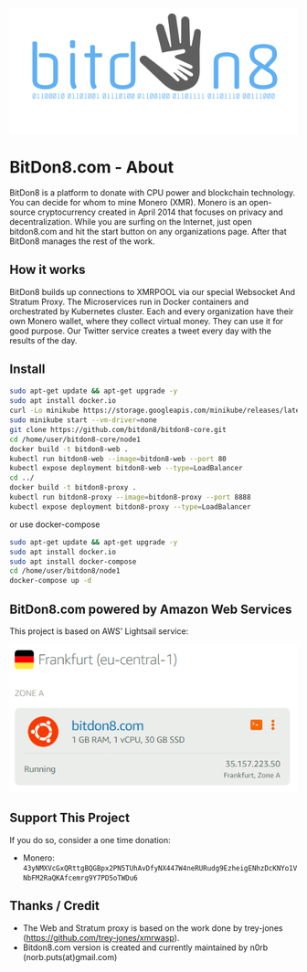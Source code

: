 <p align="center">
  <img src="bitdon8-final.png" />
</p>

# BitDon8.com - About

BitDon8 is a platform to donate with CPU power and blockchain technology. You can decide for whom to mine Monero (XMR). Monero is an open-source cryptocurrency created in April 2014 that focuses on privacy and decentralization. While you are surfing on the Internet, just open bitdon8.com and hit the start button on any organizations page. After that BitDon8 manages the rest of the work.

## How it works

BitDon8 builds up connections to XMRPOOL via our special Websocket And Stratum Proxy. The Microservices run in Docker containers and orchestrated by Kubernetes cluster. Each and every organization have their own Monero wallet, where they collect virtual money. They can use it for good purpose. Our Twitter service creates a tweet every day with the results of the day.

## Install 

```bash
sudo apt-get update && apt-get upgrade -y
sudo apt install docker.io
curl -Lo minikube https://storage.googleapis.com/minikube/releases/latest/minikube-darwin-amd64 && chmod +x minikube && sudo mv minikube /usr/local/bin
sudo minikube start --vm-driver=none
git clone https://github.com/bitdon8/bitdon8-core.git
cd /home/user/bitdon8-core/node1
docker build -t bitdon8-web .
kubectl run bitdon8-web --image=bitdon8-web --port 80
kubectl expose deployment bitdon8-web --type=LoadBalancer
cd ../
docker build -t bitdon8-proxy .
kubectl run bitdon8-proxy --image=bitdon8-proxy --port 8888
kubectl expose deployment bitdon8-proxy --type=LoadBalancer
```
or use docker-compose

```bash
sudo apt-get update && apt-get upgrade -y
sudo apt install docker.io
sudo apt install docker-compose
cd /home/user/bitdon8/node1
docker-compose up -d
```
## BitDon8.com powered by Amazon Web Services

This project is based on AWS' Lightsail service:

<p align="center">
  <img src="lightsail.PNG" />
</p>

## Support This Project

If you do so, consider a one time donation:

* Monero: `43yNMXVcGxQRttgBQGBpx2PN5TUhAvDfyNX447W4neRURudg9EzheigENhzDcKNYo1VNbFM2RaQKAfcemrg9Y7PD5oTWDu6`

## Thanks / Credit

* The Web and Stratum proxy is based on the work done by trey-jones (https://github.com/trey-jones/xmrwasp).
* Bitdon8.com version is created and currently maintained by n0rb (norb.puts(at)gmail.com)
